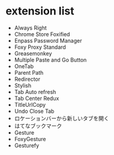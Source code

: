 # extension list

 * Always Right
 * Chrome Store Foxified
 * Enpass Password Manager
 * Foxy Proxy Standard
 * Greasemonkey
 * Multiple Paste and Go Button
 * OneTab
 * Parent Path
 * Redirector
 * Stylish
 * Tab Auto refresh
 * Tab Center Redux
 * TitleUrlCopy
 * Undo Close Tab
 * ロケーションバーから新しいタブを開く
 * はてなブックマーク
 * Gesture
  * FoxyGesture
  * Gesturefy

